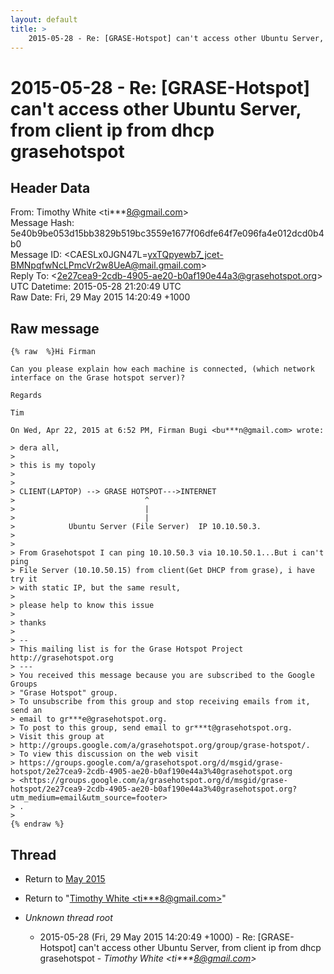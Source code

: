 ```yaml
---
layout: default
title: >
    2015-05-28 - Re: [GRASE-Hotspot] can't access other Ubuntu Server, from client ip from dhcp grasehotspot
---
```


# 2015-05-28 - Re: [GRASE-Hotspot] can't access other Ubuntu Server, from client ip from dhcp grasehotspot

## Header Data

From: Timothy White \<ti***8@gmail.com\><br>
Message Hash: 5e40b9be053d15bb3829b519bc3559e1677f06dfe64f7e096fa4e012dcd0b4b0<br>
Message ID: \<CAESLx0JGN47L=yxTQpyewb7_jcet-BMNpqfwNcLPmcVr2w8UeA@mail.gmail.com\><br>
Reply To: \<2e27cea9-2cdb-4905-ae20-b0af190e44a3@grasehotspot.org\><br>
UTC Datetime: 2015-05-28 21:20:49 UTC<br>
Raw Date: Fri, 29 May 2015 14:20:49 +1000<br>

## Raw message

```
{% raw  %}Hi Firman

Can you please explain how each machine is connected, (which network
interface on the Grase hotspot server)?

Regards

Tim

On Wed, Apr 22, 2015 at 6:52 PM, Firman Bugi <bu***n@gmail.com> wrote:

> dera all,
>
> this is my topoly
>
>
> CLIENT(LAPTOP) --> GRASE HOTSPOT--->INTERNET
>                             ^
>                             |
>                             |
>            Ubuntu Server (File Server)  IP 10.10.50.3.
>
>
> From Grasehotspot I can ping 10.10.50.3 via 10.10.50.1...But i can't ping
> File Server (10.10.50.15) from client(Get DHCP from grase), i have try it
> with static IP, but the same result,
>
> please help to know this issue
>
> thanks
>
> --
> This mailing list is for the Grase Hotspot Project http://grasehotspot.org
> ---
> You received this message because you are subscribed to the Google Groups
> "Grase Hotspot" group.
> To unsubscribe from this group and stop receiving emails from it, send an
> email to gr***e@grasehotspot.org.
> To post to this group, send email to gr***t@grasehotspot.org.
> Visit this group at
> http://groups.google.com/a/grasehotspot.org/group/grase-hotspot/.
> To view this discussion on the web visit
> https://groups.google.com/a/grasehotspot.org/d/msgid/grase-hotspot/2e27cea9-2cdb-4905-ae20-b0af190e44a3%40grasehotspot.org
> <https://groups.google.com/a/grasehotspot.org/d/msgid/grase-hotspot/2e27cea9-2cdb-4905-ae20-b0af190e44a3%40grasehotspot.org?utm_medium=email&utm_source=footer>
> .
>
{% endraw %}
```

## Thread

+ Return to [May 2015](/archive/2015/05)

+ Return to "[Timothy White <ti***8<span>@</span>gmail.com>](/authors/ti___8_at_gmail_com)"

+ _Unknown thread root_
  + 2015-05-28 (Fri, 29 May 2015 14:20:49 +1000) - Re: [GRASE-Hotspot] can't access other Ubuntu Server, from client ip from dhcp grasehotspot - _Timothy White \<ti***8@gmail.com\>_

